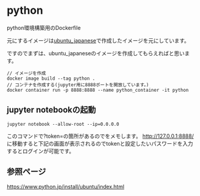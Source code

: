# python

python環境構築用のDockerfile

元にするイメージは[ubuntu_japanese](https://github.com/geshi-prog/dockerfiles/tree/main/ubuntu_japanese)で作成したイメージを元にしています。

ですのでまずは、ubuntu_japaneseのイメージを作成してもらえればと思います。

```shell
// イメージを作成
docker image build --tag python .
// コンテナを作成する(jupyter用に8888ポートを開放しています。)
docker container run -p 8888:8888 --name python_container -it python 
```

## jupyter notebookの起動

```shell
jupyter notebook --allow-root --ip=0.0.0.0
```
このコマンドで?token=<token>の箇所があるので<token>をメモします。
http://127.0.0.1:8888/ に移動すると下記の画面が表示されるのでtokenと設定したいパスワードを入力するとログインが可能です。

## 参照ページ
https://www.python.jp/install/ubuntu/index.html

